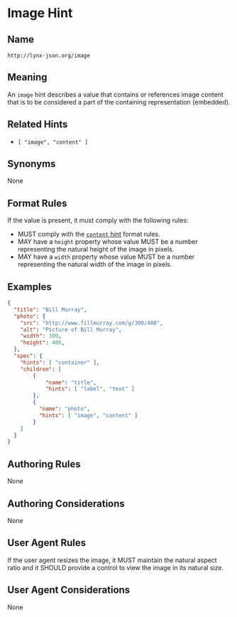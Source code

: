 # Image Hint

## Name

`http://lynx-json.org/image`

## Meaning

An `image` hint describes a value that contains or references image content that is to be considered a part of the containing representation (embedded).

## Related Hints

- `[ "image", "content" ]`

## Synonyms

None

## Format Rules

If the value is present, it must comply with the following rules:

- MUST comply with the [`content` hint](./content.md) format rules.
- MAY have a `height` property whose value MUST be a number representing the natural height of the image in pixels.
- MAY have a `width` property whose value MUST be a number representing the natural width of the image in pixels.

## Examples

```json
{
  "title": "Bill Murray",
  "photo": {
    "src": "http://www.fillmurray.com/g/300/400",
    "alt": "Picture of Bill Murray",
    "width": 300,
    "height": 400,
  },
  "spec": {
    "hints": [ "container" ],
    "children": [
        {
            "name": "title",
            "hints": [ "label", "text" ]
        },
        {
          "name": "photo",
          "hints": [ "image", "content" ]
        }
    ]
  }
}
```

## Authoring Rules

None

## Authoring Considerations

None

## User Agent Rules

If the user agent resizes the image, it MUST maintain the natural aspect ratio and it SHOULD provide a control to view the image in its natural size.

## User Agent Considerations

None
